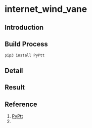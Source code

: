 # internet_wind_vane

## Introduction

## Build Process
    pip3 install PyPtt
## Detail

## Result

## Reference
1. [PyPtt](https://github.com/PttCodingMan/PyPtt)
2. 
